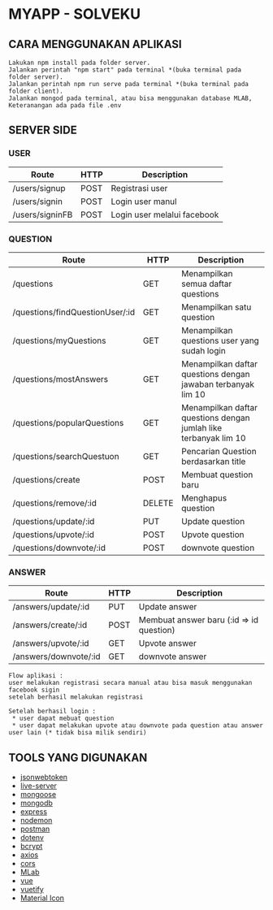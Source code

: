 # MYAPP - SOLVEKU

## CARA MENGGUNAKAN APLIKASI

```
Lakukan npm install pada folder server.
Jalankan perintah "npm start" pada terminal *(buka terminal pada folder server).
Jalankan perintah npm run serve pada terminal *(buka terminal pada folder client).
Jalankan mongod pada terminal, atau bisa menggunakan database MLAB, Keteranangan ada pada file .env
```

## SERVER SIDE 

### USER

|           Route           |  HTTP  |                         Description                        |
|---------------------------|--------|------------------------------------------------------------|
| /users/signup             | POST   | Registrasi user                                            |
| /users/signin             | POST   | Login user manul                                           |
| /users/signinFB           | POST   | Login user melalui facebook                                |


### QUESTION

|           Route                  |   HTTP  |                         Description                              |
|----------------------------------|---------|------------------------------------------------------------------|
| /questions                       | GET     | Menampilkan semua daftar questions                               |
| /questions/findQuestionUser/:id  | GET     | Menampilkan satu question                                        |
| /questions/myQuestions           | GET     | Menampilkan questions user yang sudah login                      |
| /questions/mostAnswers           | GET     | Menampilkan daftar questions dengan jawaban terbanyak lim 10     |  
| /questions/popularQuestions      | GET     | Menampilkan daftar questions dengan jumlah like terbanyak lim 10 |
| /questions/searchQuestuon        | GET     | Pencarian Question berdasarkan title                             |
| /questions/create                | POST    | Membuat question baru                                            |
| /questions/remove/:id            | DELETE  | Menghapus question                                               |
| /questions/update/:id            | PUT     | Update question                                                  |
| /questions/upvote/:id            | POST    | Upvote question                                                  |
| /questions/downvote/:id          | POST    | downvote question                                                |


### ANSWER

|           Route                  |   HTTP  |                         Description                              |
|----------------------------------|---------|------------------------------------------------------------------|
| /answers/update/:id              | PUT     | Update answer                                                    |
| /answers/create/:id              | POST    | Membuat answer baru (:id => id question)                         |
| /answers/upvote/:id              | GET     | Upvote answer                                                    |
| /answers/downvote/:id            | GET     | downvote answer                                                  |  


```
Flow aplikasi :
user melakukan registrasi secara manual atau bisa masuk menggunakan facebook sigin
setelah berhasil melakukan registrasi

Setelah berhasil login : 
 * user dapat mebuat question
 * user dapat melakukan upvote atau downvote pada question atau answer user lain (* tidak bisa milik sendiri)
```


## TOOLS YANG DIGUNAKAN

* [jsonwebtoken](https://www.npmjs.com/package/jsonwebtoken)
* [live-server](https://www.npmjs.com/package/live-server)
* [mongoose](https://www.npmjs.com/package/mongoose)
* [mongodb](https://www.mongodb.com/)
* [express](https://www.npmjs.com/package/express)
* [nodemon](https://www.npmjs.com/package/nodemon)
* [postman](https://www.getpostman.com)
* [dotenv](https://www.npmjs.com/package/dotenv)
* [bcrypt](https://www.npmjs.com/package/bcrypt)
* [axios](https://www.npmjs.com/package/axios)
* [cors](https://www.npmjs.com/package/cors)
* [MLab](https://www.mlab.com)
* [vue](https://vuejs.org/)
* [vuetify](https://vuetifyjs.com/en/)
* [Material Icon](https://material.io/tools/icons/?style=baseline)


